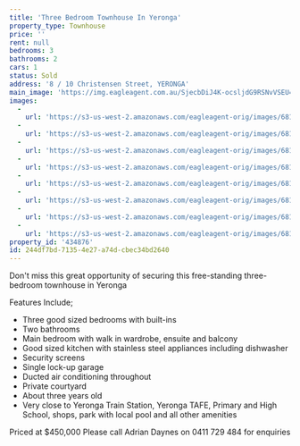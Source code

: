 ```yaml
---
title: 'Three Bedroom Townhouse In Yeronga'
property_type: Townhouse
price: ''
rent: null
bedrooms: 3
bathrooms: 2
cars: 1
status: Sold
address: '8 / 10 Christensen Street, YERONGA'
main_image: 'https://img.eagleagent.com.au/SjecbDiJ4K-ocsljdG9RSNvVSEU=/1280x854/smart/https://s3-us-west-2.amazonaws.com/eagleagent-orig/images/6818505/104633513-image-M.jpg'
images:
  -
    url: 'https://s3-us-west-2.amazonaws.com/eagleagent-orig/images/6818512/104633513-image-G.jpg'
  -
    url: 'https://s3-us-west-2.amazonaws.com/eagleagent-orig/images/6818511/104633513-image-F.jpg'
  -
    url: 'https://s3-us-west-2.amazonaws.com/eagleagent-orig/images/6818510/104633513-image-E.jpg'
  -
    url: 'https://s3-us-west-2.amazonaws.com/eagleagent-orig/images/6818509/104633513-image-D.jpg'
  -
    url: 'https://s3-us-west-2.amazonaws.com/eagleagent-orig/images/6818508/104633513-image-C.jpg'
  -
    url: 'https://s3-us-west-2.amazonaws.com/eagleagent-orig/images/6818507/104633513-image-B.jpg'
  -
    url: 'https://s3-us-west-2.amazonaws.com/eagleagent-orig/images/6818506/104633513-image-A.jpg'
  -
    url: 'https://s3-us-west-2.amazonaws.com/eagleagent-orig/images/6818505/104633513-image-M.jpg'
property_id: '434876'
id: 244df7bd-7135-4e27-a74d-cbec34bd2640
---
```

Don't miss this great opportunity of securing this free-standing three-bedroom townhouse in Yeronga

Features Include;

- Three good sized bedrooms with built-ins
- Two bathrooms
- Main bedroom with walk in wardrobe, ensuite and balcony
- Good sized kitchen with stainless steel appliances including dishwasher
- Security screens
- Single lock-up garage
- Ducted air conditioning throughout
- Private courtyard
- About three years old
- Very close to Yeronga Train Station, Yeronga TAFE, Primary and High School, shops, park with local pool and all other amenities

Priced at $450,000
Please call Adrian Daynes on 0411 729 484 for enquiries